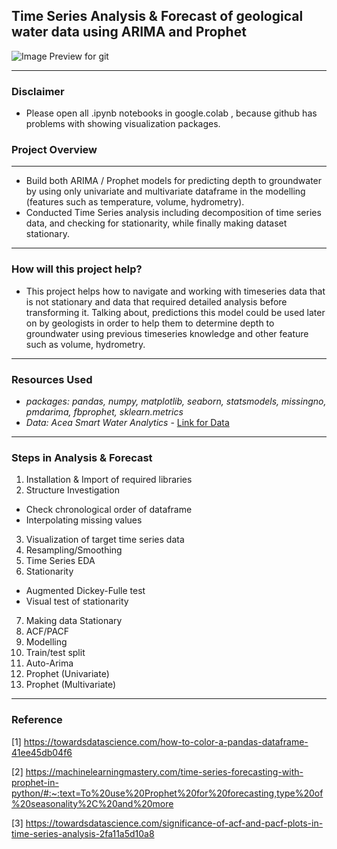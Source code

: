## Time Series Analysis & Forecast of geological water data using ARIMA and Prophet

![Image Preview for git](https://www.verdict.co.uk/wp-content/uploads/2019/08/water-harvester.jpg)

---
### Disclaimer 
* Please open all .ipynb notebooks in google.colab , because github has problems with showing visualization packages.

### Project Overview 
---
* Build both ARIMA / Prophet  models for predicting depth to groundwater by using only univariate and multivariate dataframe in the modelling (features such as temperature, volume, hydrometry).
* Conducted Time Series analysis including decomposition of time series data, and checking for stationarity, while finally making dataset stationary.
---
### How will this project help?
* This project helps how to navigate and working with timeseries data that is not stationary and data that required detailed analysis before transforming it. Talking about, predictions this model could be used later on by geologists in order to help them to determine depth to groundwater using previous timeseries knowledge and other feature such as volume, hydrometry.
---
### Resources Used
* *packages: pandas, numpy, matplotlib, seaborn, statsmodels, missingno, pmdarima, fbprophet, sklearn.metrics*
* *Data: Acea Smart Water Analytics* - [Link for Data](https://www.kaggle.com/competitions/acea-water-prediction/data)
---
### Steps in Analysis & Forecast
1. Installation & Import of required libraries
2. Structure Investigation
* Check chronological order of dataframe
* Interpolating missing values
3. Visualization of target time series data
4. Resampling/Smoothing
5. Time Series EDA
6. Stationarity
* Augmented Dickey-Fulle test
* Visual test of stationarity
7. Making data Stationary
8. ACF/PACF
9. Modelling
10. Train/test split
11. Auto-Arima
12. Prophet (Univariate)
13. Prophet (Multivariate)
---
### Reference
[1] https://towardsdatascience.com/how-to-color-a-pandas-dataframe-41ee45db04f6

[2] https://machinelearningmastery.com/time-series-forecasting-with-prophet-in-python/#:~:text=To%20use%20Prophet%20for%20forecasting,type%20of%20seasonality%2C%20and%20more

[3] https://towardsdatascience.com/significance-of-acf-and-pacf-plots-in-time-series-analysis-2fa11a5d10a8















